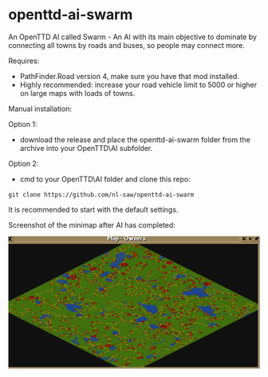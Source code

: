 # openttd-ai-swarm
An OpenTTD AI called Swarm - An AI with its main objective to dominate by connecting all towns by roads and buses, so people may connect more.

Requires:
* PathFinder.Road version 4, make sure you have that mod installed.
* Highly recommended: increase your road vehicle limit to 5000 or higher on large maps with loads of towns.

Manual installation:

Option 1:
* download the release and place the openttd-ai-swarm folder from the archive into your OpenTTD\AI subfolder.

Option 2:
* cmd to your OpenTTD\AI folder and clone this repo:
```
git clone https://github.com/nl-saw/openttd-ai-swarm
```

It is recommended to start with the default settings.

Screenshot of the minimap after AI has completed:

![Screenshot of the minimap after AI has completed](https://raw.githubusercontent.com/nl-saw/openttd-ai-swarm/main/Map_ScreenShot.png)
